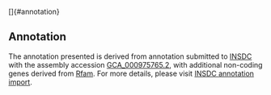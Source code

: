 []{#annotation}

Annotation
----------

The annotation presented is derived from annotation submitted to
[INSDC](http://www.insdc.org) with the assembly accession
[GCA\_000975765.2](http://www.ebi.ac.uk/ena/data/view/GCA_000975765.2),
with additional non-coding genes derived from
[Rfam](http://rfam.xfam.org/). For more details, please visit [INSDC
annotation
import](http://ensemblgenomes.org/info/data/insdc_annotation).
